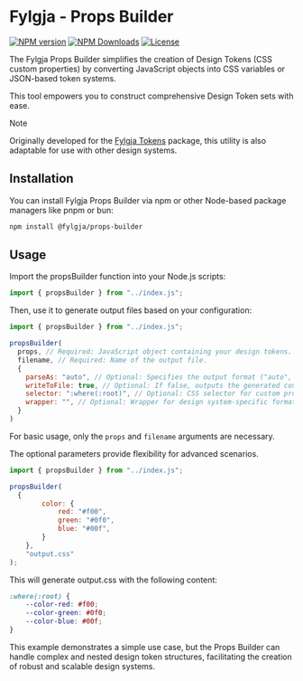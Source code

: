 # Fylgja - Props Builder

[![NPM version](https://img.shields.io/npm/v/@fylgja/props-builder)](https://www.npmjs.com/package/@fylgja/props-builder)
[![NPM Downloads](https://img.shields.io/npm/dt/%40fylgja%2Fprops-builder)](https://www.npmjs.com/package/@fylgja/props-builder)
[![License](https://img.shields.io/github/license/fylgja/fylgja?color=%23234)](/LICENSE)

The Fylgja Props Builder simplifies the creation of Design Tokens (CSS custom properties)
by converting JavaScript objects into CSS variables or JSON-based token systems.

This tool empowers you to construct comprehensive Design Token sets with ease.

> [!Note]
> Originally developed for the [Fylgja Tokens](https://fylgja.dev/library/tokens) package,
> this utility is also adaptable for use with other design systems.

## Installation

You can install Fylgja Props Builder via npm or other Node-based package managers like pnpm or bun:

```bash
npm install @fylgja/props-builder
```

## Usage

Import the propsBuilder function into your Node.js scripts:

```js
import { propsBuilder } from "../index.js";
```

Then, use it to generate output files based on your configuration:

```js
import { propsBuilder } from "../index.js";

propsBuilder(
  props, // Required: JavaScript object containing your design tokens.
  filename, // Required: Name of the output file.
  {
    parseAs: "auto", // Optional: Specifies the output format ("auto", "css", "json"). Defaults to "auto" (determined by file extension).
    writeToFile: true, // Optional: If false, outputs the generated content to the console. Defaults to true.
    selector: ":where(:root)", // Optional: CSS selector for custom property declarations (CSS output only).
    wrapper: "", // Optional: Wrapper for design system-specific formatting (e.g., Figma).
  }
)
```

For basic usage, only the `props` and `filename` arguments are necessary.

The optional parameters provide flexibility for advanced scenarios.

```js
import { propsBuilder } from "../index.js";

propsBuilder(
  {
		color: {
			red: "#f00",
			green: "#0f0",
			blue: "#00f",
		}
	},
	"output.css"
);
```

This will generate output.css with the following content:

```css
:where(:root) {
	--color-red: #f00;
	--color-green: #0f0;
	--color-blue: #00f;
}
```

This example demonstrates a simple use case,
but the Props Builder can handle complex and nested design token structures,
facilitating the creation of robust and scalable design systems.
